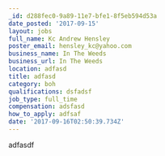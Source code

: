 ```yaml
---
_id: d288fec0-9a89-11e7-bfe1-8f5eb594d53a
date_posted: '2017-09-15'
layout: jobs
full_name: Kc Andrew Hensley
poster_email: hensley_kc@yahoo.com
business_name: In The Weeds
business_url: In The Weeds
location: adfasd
title: adfasd
category: boh
qualifications: dsfadsf
job_type: full_time
compensation: adsfasd
how_to_apply: adfsaf
date: '2017-09-16T02:50:39.734Z'
---
```

adfasdf

